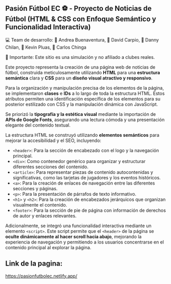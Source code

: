 ## Pasión Fútbol EC ⚽ - Proyecto de Noticias de Fútbol (HTML & CSS con Enfoque Semántico y Funcionalidad Interactiva)

💻 Team de desarrollo:
👩 Andrea Buenaventura, 🧑 David Carpio, 🧑 Danny Chilan, 🧑 Kevin Pluas, 🧑 Carlos Chinga

📜 Importante: Este sitio es una simulación y no afiliado a clubes reales.

Este proyecto representa la creación de una página web de noticias de fútbol, construida meticulosamente utilizando **HTML** para una **estructura semántica** clara y **CSS** para un **diseño visual atractivo y responsivo**.

Para la organización y manipulación precisa de los elementos de la página, se implementaron **clases** e **IDs** a lo largo de toda la estructura HTML. Estos atributos permiten una identificación específica de los elementos para su posterior estilizado con CSS y la manipulación dinámica con JavaScript.

Se priorizó la **tipografía y la estética visual** mediante la importación de **APIs de Google Fonts**, asegurando una lectura cómoda y una presentación elegante del contenido textual.

La estructura HTML se construyó utilizando **elementos semánticos** para mejorar la accesibilidad y el SEO, incluyendo:

* `<header>`: Para la sección de encabezado con el logo y la navegación principal.
* `<div>`: Como contenedor genérico para organizar y estructurar diferentes secciones del contenido.
* `<article>`: Para representar piezas de contenido autocontenidas y significativas, como las tarjetas de jugadores y los eventos históricos.
* `<a>`: Para la creación de enlaces de navegación entre las diferentes secciones y páginas.
* `<p>`: Para la presentación de párrafos de texto informativo.
* `<h1>` y `<h2>`: Para la creación de encabezados jerárquicos que organizan visualmente el contenido.
* `<footer>`: Para la sección de pie de página con información de derechos de autor y enlaces relevantes.

Adicionalmente, se integró una funcionalidad interactiva mediante un elemento `<script>`. Este script permite que el `<header>` de la página se **oculte dinámicamente al hacer scroll hacia abajo**, mejorando la experiencia de navegación y permitiendo a los usuarios concentrarse en el contenido principal al explorar la página.
## Link de la pagina:
https://pasionfutbolec.netlify.app/
